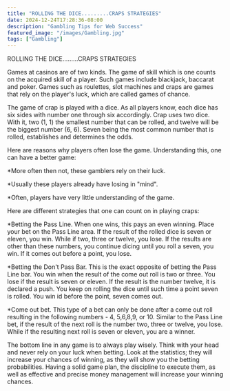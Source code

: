 ```yaml
---
title: "ROLLING THE DICE.........CRAPS STRATEGIES"
date: 2024-12-24T17:28:36-08:00
description: "Gambling Tips for Web Success"
featured_image: "/images/Gambling.jpg"
tags: ["Gambling"]
---
```


ROLLING THE DICE.........CRAPS STRATEGIES                                               

Games at casinos are of two kinds.  The game of skill which is one counts on the acquired skill of a player.  Such games include blackjack, baccarat and poker.  Games such as roulettes, slot machines and craps are games that rely on the player's luck, which are called games of chance. 

The game of crap is played with a dice.  As all players know, each dice has six sides with number one through six accordingly.  Crap uses two dice.  With it, two (1, 1) the smallest number that can be rolled, and twelve will be the biggest number (6, 6).  Seven being the most common number that is rolled, establishes and determines the odds.

Here are reasons why players often lose the game.  Understanding this, one can have a better game:

*More often then not, these gamblers rely on their luck.  

*Usually these players already have losing in "mind".  

*Often, players have very little understanding of the game.

Here are different strategies that one can count on in playing craps:

*Betting the Pass Line.  When one wins, this pays an even winning. Place your bet on the Pass Line area.  If the result of the rolled dice is seven or eleven, you win.  While if two, three or twelve, you lose.  If the results are other than these numbers, you continue dicing until you roll a seven, you win.  If it comes out before a point, you lose.

*Betting the Don't Pass Bar.  This is the exact opposite of betting the Pass Line bar.  You win when the result of the come out roll is two or three.  You lose if the result is seven or eleven.  If the result is the number twelve, it is declared a push.  You keep on rolling the dice until such time a point seven is rolled.  You win id before the point, seven comes out.

*Come out bet.  This type of a bet can only be done after a come out roll resulting in the following numbers - 4, 5,6,8,9, or 10.  Similar to the Pass Line bet, if the result of the next roll is the number two, three or twelve, you lose.  While if the resulting next roll is seven or eleven, you are a winner.

The bottom line in any game is to always play wisely.  Think with your head and never rely on your luck when betting.  Look at the statistics; they will increase your chances of winning, as they will show you the betting probabilities.  Having a solid game plan, the discipline to execute them, as well as effective and precise money management will increase your winning chances.

